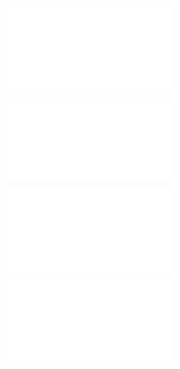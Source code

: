 ![@](steps/_.7f941349.md)

![@](steps/_.58e009fd.md)

![@](steps/_.f80bee76.md)

![@](steps/response.54a502bd.md)